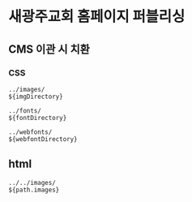 # 새광주교회 홈페이지 퍼블리싱

## CMS 이관 시 치환

### CSS

```
../images/
${imgDirectory}
```

```
../fonts/
${fontDirectory}
```

```
../webfonts/
${webfontDirectory}
```

## html

```
../../images/
${path.images}
```
